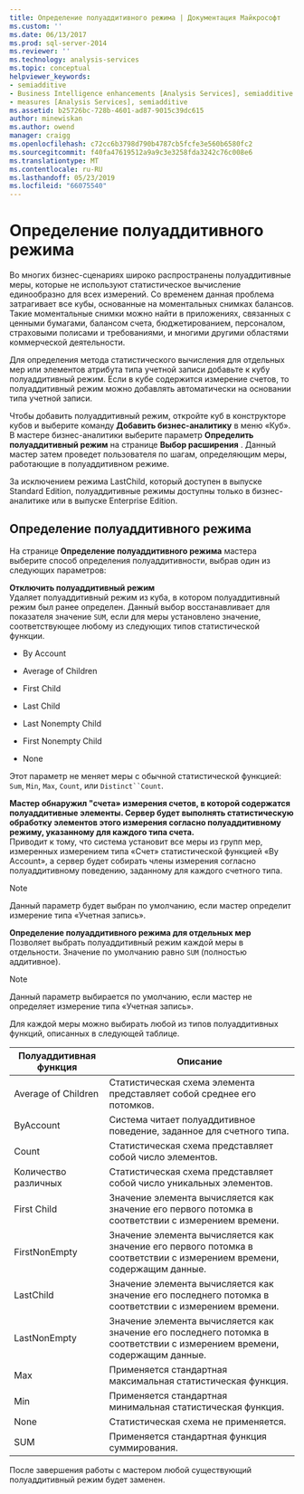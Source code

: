 ```yaml
---
title: Определение полуаддитивного режима | Документация Майкрософт
ms.custom: ''
ms.date: 06/13/2017
ms.prod: sql-server-2014
ms.reviewer: ''
ms.technology: analysis-services
ms.topic: conceptual
helpviewer_keywords:
- semiadditive
- Business Intelligence enhancements [Analysis Services], semiadditive behavior
- measures [Analysis Services], semiadditive
ms.assetid: b25726bc-728b-4601-ad87-9015c39dc615
author: minewiskan
ms.author: owend
manager: craigg
ms.openlocfilehash: c72cc6b3798d790b4787cb5fcfe3e560b6580fc2
ms.sourcegitcommit: f40fa47619512a9a9c3e3258fda3242c76c008e6
ms.translationtype: MT
ms.contentlocale: ru-RU
ms.lasthandoff: 05/23/2019
ms.locfileid: "66075540"
---
```

# <a name="define-semiadditive-behavior"></a>Определение полуаддитивного режима
  Во многих бизнес-сценариях широко распространены полуаддитивные меры, которые не используют статистическое вычисление единообразно для всех измерений. Со временем данная проблема затрагивает все кубы, основанные на моментальных снимках балансов. Такие моментальные снимки можно найти в приложениях, связанных с ценными бумагами, балансом счета, бюджетированием, персоналом, страховыми полисами и требованиями, и многими другими областями коммерческой деятельности.  
  
 Для определения метода статистического вычисления для отдельных мер или элементов атрибута типа учетной записи добавьте к кубу полуаддитивный режим. Если в кубе содержится измерение счетов, то полуаддитивный режим можно добавлять автоматически на основании типа учетной записи.  
  
 Чтобы добавить полуаддитивный режим, откройте куб в конструкторе кубов и выберите команду **Добавить бизнес-аналитику** в меню «Куб». В мастере бизнес-аналитики выберите параметр **Определить полуаддитивный режим** на странице **Выбор расширения** . Данный мастер затем проведет пользователя по шагам, определяющим меры, работающие в полуаддитивном режиме.  
  
 За исключением режима LastChild, который доступен в выпуске Standard Edition, полуаддитивные режимы доступны только в бизнес-аналитике или в выпуске Enterprise Edition.  
  
## <a name="define-semiadditive-behavior"></a>Определение полуаддитивного режима  
 На странице **Определение полуаддитивного режима** мастера выберите способ определения полуаддитивности, выбрав один из следующих параметров:  
  
 **Отключить полуаддитивный режим**  
 Удаляет полуаддитивный режим из куба, в котором полуаддитивный режим был ранее определен. Данный выбор восстанавливает для показателя значение `SUM`, если для меры установлено значение, соответствующее любому из следующих типов статистической функции.  
  
-   By Account  
  
-   Average of Children  
  
-   First Child  
  
-   Last Child  
  
-   Last Nonempty Child  
  
-   First Nonempty Child  
  
-   None  
  
 Этот параметр не меняет меры с обычной статистической функцией: `Sum`, `Min`, `Max`, `Count`, или `Distinct``Count`.  
  
 **Мастер обнаружил "счета» измерения счетов, в которой содержатся полуаддитивные элементы. Сервер будет выполнять статистическую обработку элементов этого измерения согласно полуаддитивному режиму, указанному для каждого типа счета.**  
 Приводит к тому, что система установит все меры из групп мер, измеренных измерением типа «Счет» статистической функцией «By Account», а сервер будет собирать члены измерения согласно полуаддитивному поведению, заданному для каждого счетного типа.  
  
> [!NOTE]  
>  Данный параметр будет выбран по умолчанию, если мастер определит измерение типа «Учетная запись».  
  
 **Определение полуаддитивного режима для отдельных мер**  
 Позволяет выбрать полуаддитивный режим каждой меры в отдельности. Значение по умолчанию равно `SUM` (полностью аддитивное).  
  
> [!NOTE]  
>  Данный параметр выбирается по умолчанию, если мастер не определяет измерение типа «Учетная запись».  
  
 Для каждой меры можно выбирать любой из типов полуаддитивных функций, описанных в следующей таблице.  
  
|Полуаддитивная функция|Описание|  
|---------------------------|-----------------|  
|Average of Children|Статистическая схема элемента представляет собой среднее его потомков.|  
|ByAccount|Система читает полуаддитивное поведение, заданное для счетного типа.|  
|Count|Статистическая схема представляет собой число элементов.|  
|Количество различных|Статистическая схема представляет собой число уникальных элементов.|  
|First Child|Значение элемента вычисляется как значение его первого потомка в соответствии с измерением времени.|  
|FirstNonEmpty|Значение элемента вычисляется как значение его первого потомка в соответствии с измерением времени, содержащим данные.|  
|LastChild|Значение элемента вычисляется как значение его последнего потомка в соответствии с измерением времени.|  
|LastNonEmpty|Значение элемента вычисляется как значение его последнего потомка в соответствии с измерением времени, содержащим данные.|  
|Max|Применяется стандартная максимальная статистическая функция.|  
|Min|Применяется стандартная минимальная статистическая функция.|  
|None|Статистическая схема не применяется.|  
|SUM|Применяется стандартная функция суммирования.|  
  
 После завершения работы с мастером любой существующий полуаддитивный режим будет заменен.  
  
  
